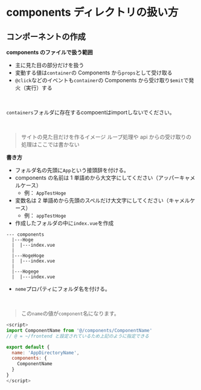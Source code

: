 # components ディレクトリの扱い方

## コンポーネントの作成

**components のファイルで扱う範囲**

- 主に見た目の部分だけを扱う
- 変動する値は`container`の Components から`props`として受け取る
- `@click`などのイベントも`container`の Components から受け取り`$emit`で発火（実行）する

<br>

`containers`フォルダに存在するcompoentはimportしないでください。

<br>

> サイトの見た目だけを作るイメージ
> ループ処理や api からの受け取りの処理はここでは書かない

**書き方**

- フォルダ名の先頭に`App`という接頭辞を付ける。
- components の名前は 1 単語めから大文字にしてください（アッパーキャメルケース）
  - 例： `AppTestHoge`
- 変数名は 2 単語めから先頭のスペルだけ大文字にしてください（キャメルケース）
  - 例： `appTestHoge`
- 作成したフォルダの中に`index.vue`を作成

```
--- components
  |---Hoge
  |  |---index.vue
  |
  |---HogeHoge
  |  |---index.vue
  |
  |---Hogege
  |  |---index.vue
```

- `neme`プロパティにフォルダ名を付ける。    

<br>

> この`name`の値が`component`名になります。

```js
<script>
import ComponentName from '@/components/ComponentName'
// @ = ~/frontend と設定されているため上記のように指定できる

export default {
  name: 'AppDirectoryName',
  components: {
    ComponentName
  }
}
</script>
```
